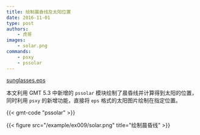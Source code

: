 ```yaml
---
title: 绘制晨昏线及太阳位置
date: 2016-11-01
type: post
authors:
    - 虎哥
images:
    - solar.png
commands:
    - psxy
    - pssolar
---
```


<i class="fas fa-download"></i>
[sunglasses.eps](/example/ex009/sunglasses.eps)

本文利用 GMT 5.3 中新增的 `pssolar` 模块绘制了晨昏线并计算得到太阳的位置，
同时利用 `psxy` 的新增功能，直接将 `eps` 格式的太阳图片绘制在指定位置。

{{< gmt-code "pssolar" >}}

{{< figure src="/example/ex009/solar.png" title="绘制晨昏线" >}}
